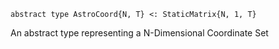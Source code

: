 ```
abstract type AstroCoord{N, T} <: StaticMatrix{N, 1, T}
```

An abstract type representing a N-Dimensional Coordinate Set
